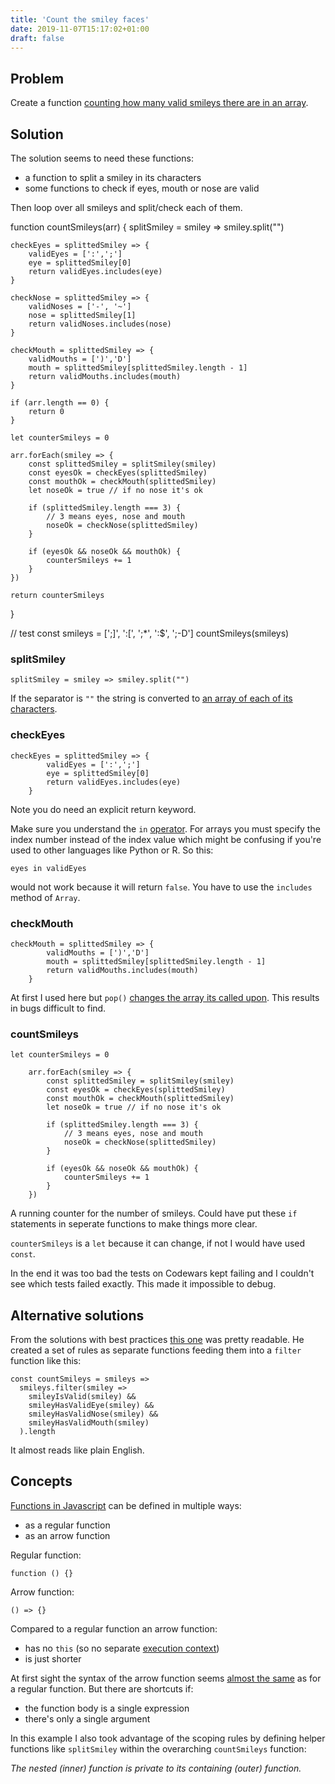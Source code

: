 ```yaml
---
title: 'Count the smiley faces'
date: 2019-11-07T15:17:02+01:00
draft: false
---
```


## Problem

Create a function [counting how many valid smileys there are in an array](https://www.codewars.com/kata/583203e6eb35d7980400002a/train/javascript).

## Solution

The solution seems to need these functions:

- a function to split a smiley in its characters
- some functions to check if eyes, mouth or nose are valid

Then loop over all smileys and split/check each of them.

<script src="https://embed.runkit.com" data-element-id="my-element"></script>

<!-- anywhere else on your page -->
<div id="my-element">function countSmileys(arr) {
    splitSmiley = smiley => smiley.split("")

    checkEyes = splittedSmiley => {
        validEyes = [':',';']
        eye = splittedSmiley[0]
        return validEyes.includes(eye)
    }

    checkNose = splittedSmiley => {
        validNoses = ['-', '~']
        nose = splittedSmiley[1]
        return validNoses.includes(nose)
    }

    checkMouth = splittedSmiley => {
        validMouths = [')','D']
        mouth = splittedSmiley[splittedSmiley.length - 1]
        return validMouths.includes(mouth)
    }

    if (arr.length == 0) {
        return 0
    }

    let counterSmileys = 0

    arr.forEach(smiley => {
        const splittedSmiley = splitSmiley(smiley)
        const eyesOk = checkEyes(splittedSmiley)
        const mouthOk = checkMouth(splittedSmiley)
        let noseOk = true // if no nose it's ok

        if (splittedSmiley.length === 3) {
            // 3 means eyes, nose and mouth
            noseOk = checkNose(splittedSmiley)
        }

        if (eyesOk && noseOk && mouthOk) {
            counterSmileys += 1
        }
    })

    return counterSmileys

}

// test
const smileys = [';]', ':[', ';*', ':$', ';-D']
countSmileys(smileys)</div>

### splitSmiley

```
splitSmiley = smiley => smiley.split("")
```

If the separator is `""` the string is converted to [an array of each of its characters](https://developer.mozilla.org/en-US/docs/Web/JavaScript/Reference/Global_Objects/String/split).

### checkEyes

```
checkEyes = splittedSmiley => {
        validEyes = [':',';']
        eye = splittedSmiley[0]
        return validEyes.includes(eye)
    }
```

Note you do need an explicit return keyword.

Make sure you understand the `in` [operator](https://developer.mozilla.org/en-US/docs/Web/JavaScript/Reference/Operators/in). For arrays you must specify the index number instead of the index value which might be confusing if you're used to other languages like Python or R. So this:

```
eyes in validEyes
```

would not work because it will return `false`. You have to use the `includes` method of `Array`.

### checkMouth

```
checkMouth = splittedSmiley => {
        validMouths = [')','D']
        mouth = splittedSmiley[splittedSmiley.length - 1]
        return validMouths.includes(mouth)
    }
```

At first I used here but `pop()` [changes the array its called upon](https://developer.mozilla.org/en-US/docs/Web/JavaScript/Reference/Global_Objects/Array/pop). This results in bugs difficult to find.

### countSmileys

```
let counterSmileys = 0

    arr.forEach(smiley => {
        const splittedSmiley = splitSmiley(smiley)
        const eyesOk = checkEyes(splittedSmiley)
        const mouthOk = checkMouth(splittedSmiley)
        let noseOk = true // if no nose it's ok

        if (splittedSmiley.length === 3) {
            // 3 means eyes, nose and mouth
            noseOk = checkNose(splittedSmiley)
        }

        if (eyesOk && noseOk && mouthOk) {
            counterSmileys += 1
        }
    })
```

A running counter for the number of smileys. Could have put these `if` statements in seperate functions to make things more clear.

`counterSmileys` is a `let` because it can change, if not I would have used `const`.

In the end it was too bad the tests on Codewars kept failing and I couldn't see which tests failed exactly. This made it impossible to debug.

## Alternative solutions

From the solutions with best practices [this one](https://www.codewars.com/kata/reviews/583203efeb35d7980400002c/groups/5a7543187e3b173d76000aa7) was pretty readable. He created a set of rules as separate functions feeding them into a `filter` function like this:

```
const countSmileys = smileys =>
  smileys.filter(smiley =>
    smileyIsValid(smiley) &&
    smileyHasValidEye(smiley) &&
    smileyHasValidNose(smiley) &&
    smileyHasValidMouth(smiley)
  ).length
```

It almost reads like plain English.

## Concepts

[Functions in Javascript](https://developer.mozilla.org/en-US/docs/Web/JavaScript/Guide/Functions) can be defined in multiple ways:

- as a regular function
- as an arrow function

Regular function:

```
function () {}
```

Arrow function:

```
() => {}
```

Compared to a regular function an arrow function:

- has no `this` (so no separate [execution context](https://codeburst.io/all-about-this-and-new-keywords-in-javascript-38039f71780c))
- is just shorter

At first sight the syntax of the arrow function seems [almost the same](https://zendev.com/2018/10/01/javascript-arrow-functions-how-why-when.html) as for a regular function. But there are shortcuts if:

- the function body is a single expression
- there's only a single argument

In this example I also took advantage of the scoping rules by defining helper functions like `splitSmiley` within the overarching `countSmileys` function:

_The nested (inner) function is private to its containing (outer) function._

